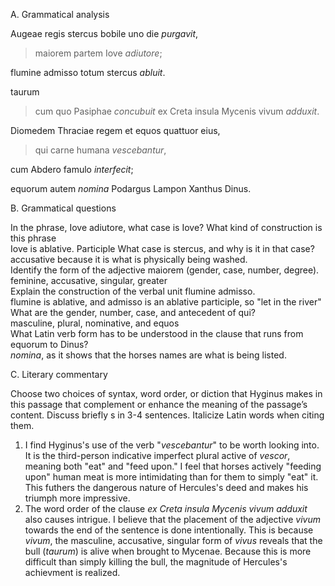 A. Grammatical analysis  

Augeae regis stercus bobile uno die *purgavit*, 
>maiorem partem Iove *adiutore*; 


flumine admisso totum stercus *abluit*.


taurum 
>cum quo Pasiphae *concubuit* 
ex Creta insula Mycenis vivum *adduxit*.


Diomedem Thraciae regem et equos quattuor eius,   
>qui carne humana *vescebantur*,   

cum Abdero famulo *interfecit*;  


equorum autem *nomina* Podargus Lampon Xanthus Dinus.  

B. Grammatical questions  

In the phrase, Iove adiutore, what case is Iove? What kind of construction is this phrase  
Iove is ablative. Participle
What case is stercus, and why is it in that case?  
accusative because it is what is physically being washed.  
Identify the form of the adjective maiorem (gender, case, number, degree).  
feminine, accusative, singular, greater  
Explain the construction of the verbal unit flumine admisso.  
flumine is ablative, and admisso is an ablative participle, so "let in the river"
What are the gender, number, case, and antecedent of qui?   
masculine, plural, nominative, and equos  
What Latin verb form has to be understood in the clause that runs from equorum to Dinus?  
*nomina*, as it shows that the horses names are what is being listed.   

C. Literary commentary  

Choose two choices of syntax, word order, or diction that Hyginus makes in this passage that complement or enhance the meaning of the passage’s content. Discuss briefly s in 3-4 sentences. Italicize Latin words when citing them.

1. I find Hyginus's use of the verb "*vescebantur*" to be worth looking into. It is the third-person indicative imperfect plural active of *vescor*, meaning both "eat" and "feed upon." I feel that horses actively "feeding upon" human meat is more intimidating than for them to simply "eat" it. This futhers the dangerous nature of Hercules's deed and makes his triumph more impressive. 
2. The word order of the clause *ex Creta insula Mycenis vivum adduxit* also causes intrigue. I believe that the placement of the adjective *vivum* towards the end of the sentence is done intentionally. This is because *vivum*, the masculine, accusative, singular form of *vivus* reveals that the bull (*taurum*) is alive when brought to Mycenae. Because this is more difficult than simply killing the bull, the magnitude of Hercules's achievment is realized. 
